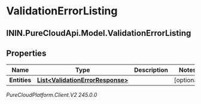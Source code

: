 # ValidationErrorListing

## ININ.PureCloudApi.Model.ValidationErrorListing

## Properties

|Name | Type | Description | Notes|
|------------ | ------------- | ------------- | -------------|
| **Entities** | [**List&lt;ValidationErrorResponse&gt;**](ValidationErrorResponse) |  | [optional] |



_PureCloudPlatform.Client.V2 245.0.0_
